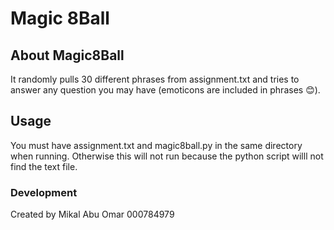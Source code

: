 # Magic 8Ball
## About Magic8Ball
It randomly pulls 30 different phrases from assignment.txt and tries to answer any question you may have (emoticons are included in phrases 😊).

## Usage
You must have assignment.txt and magic8ball.py in the same directory when running. Otherwise this will not run because the python script willl not find the text file.

### Development
Created by Mikal Abu Omar 000784979

